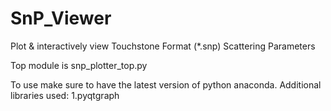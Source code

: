 # SnP_Viewer
Plot &amp; interactively view Touchstone Format (*.snp) Scattering Parameters

Top module is snp_plotter_top.py

To use make sure to have the latest version of python anaconda.
Additional libraries used:
  1.pyqtgraph
  

